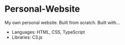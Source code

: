 # Personal-Website
My own personal website. Built from scratch.
Built with...
* Languages: HTML, CSS, TypeScript
* Libraries: C3.js

